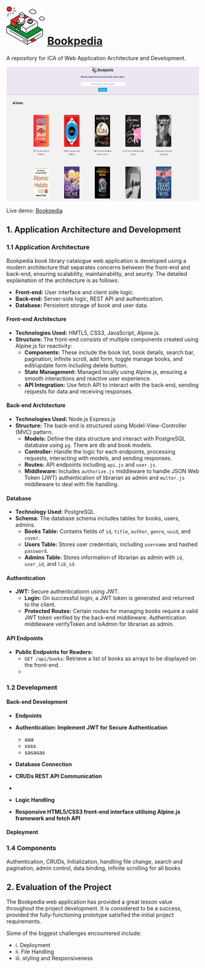 # <picture> <img alt="logo" src="/public/img/logo/logo.svg"> </picture> [Bookpedia](http://www.bookpedia.xyz/)

A repository for ICA of Web Application Architecture and Development.

<p align="center"> 
  <img width="650" height="350" alt="homepage" src="/public/img/screenshot/homepage.png">
</p>

Live demo: [Bookpedia](http://www.bookpedia.xyz/)


## 1. Application Architecture and Development

### 1.1 Application Architecture
Bookpedia book library catalogue web application is developed using a modern architecture that separates concerns between the front-end and back-end, ensuring scalability, maintainability, and seurity.
The detailed explaination of the architecture is as follows:
  - **Front-end:** User interface and client side logic.
  - **Back-end:** Server-side logic, REST API and authentication.
  - **Database:** Persistent storage of book and user data.

#### Front-end Architecture
  - **Technologies Used:** HMTL5, CSS3, JavaScript, Alpine.js.
  - **Structure:** The front-end consists of multiple components created using Alpine.js for reactivity:
      + **Components:** These include the book list, book details, search bar, pagination, infinite scroll, add form, toggle manage books, and edit/update form including delete button.
      + **State Management:** Managed locally using Alpine.js, ensuring a smooth interactions and reactive user experience.
      + **API Integration:** Use fetch API to interact with the back-end, sending requests for data and receiving responses.
        
#### Back-end Architecture
  - **Technologies Used:** Node.js Express.js
  - **Structure:** The back-end is structured using Model-View-Controller (MVC) pattern.
      + **Models:** Define the data structure and interact with PostgreSQL database using `pg`. There are db and book models.
      + **Controller:** Handle the logic for each endpoints, processing requests, interacting with models, and sending responses.
      + **Routes:** API endpoints including `api.js` and `user.js`.
      + **Middleware:** Includes `authorize.js` middleware to handle JSON Web Token (JWT) authentication of librarian as admin and `multer.js` middleware to deal with file handling.
   
#### Database
  - **Technology Used:** PostgreSQL
  - **Schema:** The database schema includes tables for books, users, admins.
      + **Books Table:** Contains fields of `id`, `title`, `author`, `genre`, `uuid`, and `cover`.
      + **Users Table:** Stores user credentials, including `username` and hashed `password`.
      + **Admins Table:** Stores information of librarian as admin with `id`, `user_id`, and `lib_id`.
        
#### Authentication
  - **JWT:** Secure authenticationn using JWT.
      + **Login:** On successful login, a JWT token is generated and returned to the client. 
      + **Protected Routes:** Certain routes for managing books require a valid JWT token verified by the back-end middleware. Authentication middleware verifyToken and isAdmin for librarian as admin.
   
#### API Endpoints
  - **Public Endpoints for Readers:**
      + `GET /api/books`: Retrieve a list of books as arrays to be displayed on the front-end.
      + 

### 1.2 Development
#### Back-end Development
  - **Endpoints**
    
  - **Authentication: Implement JWT for Secure Authentication**
    + aaa
    + ssss
    + sasasas
   

  - **Database Connection**
  - **CRUDs REST API Communication**
  - 
  - **Logic Handling**
  - **Responsive HTML5/CSS3 front-end interface utilising Alpine.js framework and fetch API**

#### Deployment 

### 1.4 Components
Authentication, CRUDs, Initialization, handling file change, search and pagination, admin control, data binding, infinite scrolling for all books

## 2. Evaluation of the Project
The Bookpedia web application has provided a great lesson value throughout the project development. It is considered to be a success, provided the fully-functioning prototype satisfied the initial project requirements.

Some of the biggest challenges encountered include:
  - i. Deployment
  - ii. File Handling
  - iii. styling and Responsiveness

